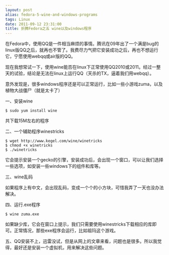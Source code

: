 ```yaml
---
layout: post
alias: fedora-5-wine-and-windows-programs
tags: Linux
date: 2011-09-12 23:31:00
title: 折腾Fedora之五 wine以及windows程序
---
```


在Fedora中，使用QQ是一件相当麻烦的事情。腾讯在09年出了一个满是bug的linux版QQ之后，就再也不管了。我费尽力气把它安装成功之后，再也不想运行它，宁愿使用webqq或air版的QQ。

现在我想常试一下，使用wine能否在linux下正常使用QQ2010或2011。经过一整天的试验，结论是无法在linux上运行QQ（天杀的TX，逼着我们用webqq）。

意外发现是，很多windows程序还是可以正常运行，比如一些小游戏zuma，以及植物大战僵尸（就是太卡了）

一、安装wine

```
$ sudo yum install wine
```

共下载15M左右的程序

二、一个辅助程序winestricks

```
$ wget http://www.kegel.com/wine/winetricks
$ chmod +x winetricks
$ ./winetricks

```

它会提示安装一个gecko的引擎，安装成功后，会出现一个窗口，可以让我们选择一些选项，如安装一些windows下的组件和库等。

三、wine乱码

如果程序上有中文，会出现乱码，变成一个个的小方块，可惜我弄了一天也没办法解决。

四、运行.exe程序

```
$ wine zuma.exe
```

如果缺少库，它会在窗口上提示，我们只需要使用winestricks下载相应的库即可。正常情况，那些exe程序会运行，比如祖玛这个游戏。

五、QQ安装不上，迅雷没试，但是从网上的文章来看，问题也是很多。所以我觉得，最好还是安装一个虚拟机，用来解决这些问题。
